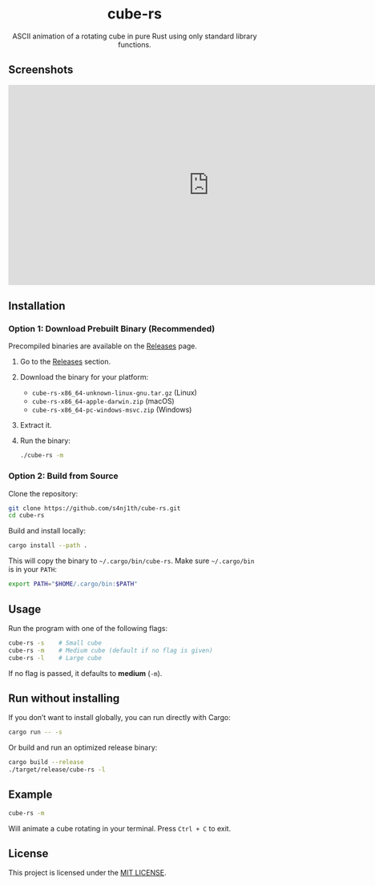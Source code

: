 <div align="center">
    <h1>cube-rs</h1>
    <p>ASCII animation of a rotating cube in pure Rust using only standard library functions.</p>
</div>

## Screenshots

<div align="center">
    <iframe
        src="https://asciinema.org/a/h0bOQzMyvln61QkTe538VjbtO/embed"
        id="asciicast"
        name="asciicast"
        width="800"
        height="400"
        frameborder="0"
        allowfullscreen>
    </iframe>
</div>

## Installation

### Option 1: Download Prebuilt Binary (Recommended)

Precompiled binaries are available on the [Releases](https://github.com/s4nj1th/cube-rs/releases) page.

1. Go to the [Releases](https://github.com/s4nj1th/cube-rs/releases) section.
2. Download the binary for your platform:

   * `cube-rs-x86_64-unknown-linux-gnu.tar.gz` (Linux)
   * `cube-rs-x86_64-apple-darwin.zip` (macOS)
   * `cube-rs-x86_64-pc-windows-msvc.zip` (Windows)
3. Extract it.
4. Run the binary:

   ```bash
   ./cube-rs -m
   ```

### Option 2: Build from Source

Clone the repository:

```bash
git clone https://github.com/s4nj1th/cube-rs.git
cd cube-rs
```

Build and install locally:

```bash
cargo install --path .
```

This will copy the binary to `~/.cargo/bin/cube-rs`.
Make sure `~/.cargo/bin` is in your `PATH`:

```bash
export PATH="$HOME/.cargo/bin:$PATH"
```

## Usage

Run the program with one of the following flags:

```bash
cube-rs -s    # Small cube
cube-rs -m    # Medium cube (default if no flag is given)
cube-rs -l    # Large cube
```

If no flag is passed, it defaults to **medium** (`-m`).

## Run without installing

If you don’t want to install globally, you can run directly with Cargo:

```bash
cargo run -- -s
```

Or build and run an optimized release binary:

```bash
cargo build --release
./target/release/cube-rs -l
```

## Example

```bash
cube-rs -m
```

Will animate a cube rotating in your terminal.
Press `Ctrl + C` to exit.

## License

This project is licensed under the [MIT LICENSE](./LICENSE).
